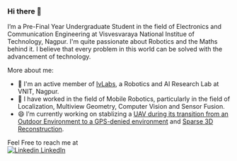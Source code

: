### Hi there 👋

I’m a Pre-Final Year Undergraduate Student in the field of Electronics and Communication Engineering at Visvesvaraya National Institue of Technology, Nagpur. I'm quite passionate about Robotics and the Maths behind it. I believe that every problem in this world can be solved with the advancement of technology.

More about me:

- 🔭 I'm an active member of [IvLabs](https://www.ivlabs.in/), a Robotics and AI Research Lab at VNIT, Nagpur.
- 💬 I have worked in the field of Mobile Robotics, particularly in the field of Localization, Multiview Geometry, Computer Vision and Sensor Fusion.
- 😄 I’m currently working on stablizing a [UAV during its transition from an Outdoor Environment to a GPS-denied environment](https://github.com/Kush0301/UAV-Localization) and [Sparse 3D Reconstruction](https://github.com/Kush0301/Structure-from-Motion).

Feel Free to reach me at\
[![Linkedin](https://i.stack.imgur.com/gVE0j.png) LinkedIn](https://www.linkedin.com/in/kushagra-srivastava-8ba9801a3/)
&nbsp;
